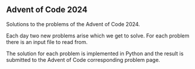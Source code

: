  Advent of Code 2024
---------------------

Solutions to the problems of the Advent of Code 2024.

Each day two new problems arise which we get to solve. 
For each problem there is an input file to read from.

The solution for each problem is implemented in Python and the result is submitted 
to the Advent of Code corresponding problem page.
